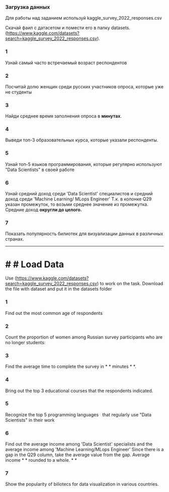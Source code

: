 ### Загрузка данных

Для работы над заданием используй  kaggle_survey_2022_responses.csv

Скачай фаил с датасетом и помести его в папку datasets.
(https://www.kaggle.com/datasets?search=kaggle_survey_2022_responses.csv).

### 1
Узнай самый часто встречаемый возраст респондентов

### 2
Посчитай долю женщин среди русских участников опроса, которые уже не студенты

### 3
Найди среднее время заполнения опроса в **минутах**.

### 4
Выведи топ-3 образовательных курса, которые указали респонденты.

### 5
Узнай топ-5 языков программирования, которые регулярно используют "Data Scientists" в своей работе

### 6
Узнай средний доход среди 'Data Scientist' специалистов и средний доход среди 'Machine Learning/ MLops Engineer' 
Т.к. в колонке Q29 указан промежуток, то возьми среднее значение из промежутка. 
Средние доход **округли до целого.**

### 7 

Показать популярность билиотек для визуализации данных в различных странах.


_______________________________________________________________________________________________________

# # # Load Data

Use (https://www.kaggle.com/datasets?search=kaggle_survey_2022_responses.csv) to work on the task.
Download the file with dataset and put it in the datasets folder

### 1
Find out the most common age of respondents


### 2
Count the proportion of women among Russian survey participants who are no longer students:


### 3
Find the average time to complete the survey in * * minutes * *.

### 4
Bring out the top 3 educational courses that the respondents indicated.

### 5
Recognize the top 5 programming languages ​ ​ that regularly use "Data Scientists" in their work

### 6
Find out the average income among 'Data Scientist' specialists and the average income among 'Machine Learning/MLops Engineer'
Since there is a gap in the Q29 column, take the average value from the gap.
Average income * * rounded to a whole. * *

### 7

Show the popularity of biliotecs for data visualization in various countries.
